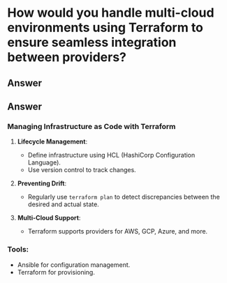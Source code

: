 
# How would you handle multi-cloud environments using Terraform to ensure seamless integration between providers?

## Answer

## Answer

### Managing Infrastructure as Code with Terraform
1. **Lifecycle Management**:
   - Define infrastructure using HCL (HashiCorp Configuration Language).
   - Use version control to track changes.

2. **Preventing Drift**:
   - Regularly use `terraform plan` to detect discrepancies between the desired and actual state.

3. **Multi-Cloud Support**:
   - Terraform supports providers for AWS, GCP, Azure, and more.

### Tools:
- Ansible for configuration management.
- Terraform for provisioning.
